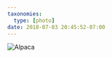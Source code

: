 ```yaml
---
taxonomies:
  type: [photo]
date: 2018-07-03 20:45:52-07:00
---
```

![Alpaca](/media/images/photos/2018/07/alpaca.jpg)
